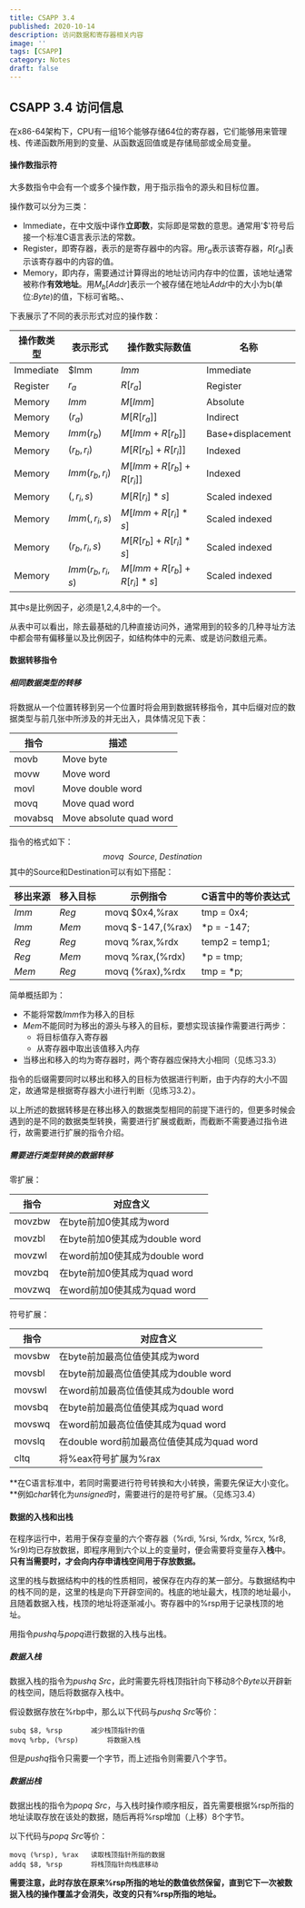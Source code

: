 ```yaml
---
title: CSAPP 3.4
published: 2020-10-14
description: 访问数据和寄存器相关内容
image: ''
tags: [CSAPP]
category: Notes
draft: false 
---
```




## CSAPP 3.4 访问信息

在x86-64架构下，CPU有一组16个能够存储64位的寄存器，它们能够用来管理栈、传递函数所用到的变量、从函数返回值或是存储局部或全局变量。



#### 操作数指示符

大多数指令中会有一个或多个操作数，用于指示指令的源头和目标位置。

操作数可以分为三类：

- Immediate，在中文版中译作**立即数**，实际即是常数的意思。通常用'$'符号后接一个标准C语言表示法的常数。
- Register，即寄存器，表示的是寄存器中的内容。用$r_a$表示该寄存器，$R[r_a]$表示该寄存器中的内容的值。
- Memory，即内存，需要通过计算得出的地址访问内存中的位置，该地址通常被称作**有效地址**。用$M_b[Addr]$表示一个被存储在地址$Addr$中的大小为b(单位:$Byte$)的值，下标可省略。、

下表展示了不同的表示形式对应的操作数：

| 操作数类型 | 表示形式         | 操作数实际数值           | 名称              |
| ---------- | ---------------- | ------------------------ | ----------------- |
| Immediate  | $Imm             | $Imm$                    | Immediate         |
| Register   | $r_a$            | $R[r_a]$                 | Register          |
| Memory     | $Imm$            | $M[Imm]$                 | Absolute          |
| Memory     | $(r_a)$          | $M[R[r_a]]$              | Indirect          |
| Memory     | $Imm(r_b)$       | $M[Imm+R[r_b]]$          | Base+displacement |
| Memory     | $(r_b,r_i)$      | $M[R[r_b]+R[r_i]]$       | Indexed           |
| Memory     | $Imm(r_b,r_i)$   | $M[Imm+R[r_b]+R[r_i]]$   | Indexed           |
| Memory     | $(,r_i,s)$       | $M[R[r_i]*s]$            | Scaled indexed    |
| Memory     | $Imm(,r_i,s)$    | $M[Imm+R[r_i]*s]$        | Scaled indexed    |
| Memory     | $(r_b,r_i,s)$    | $M[R[r_b]+R[r_i]*s]$     | Scaled indexed    |
| Memory     | $Imm(r_b,r_i,s)$ | $M[Imm+R[r_b]+R[r_i]*s]$ | Scaled indexed    |

其中$s$是比例因子，必须是1,2,4,8中的一个。

从表中可以看出，除去最基础的几种直接访问外，通常用到的较多的几种寻址方法中都会带有偏移量以及比例因子，如结构体中的元素、或是访问数组元素。



#### 数据转移指令

##### 相同数据类型的转移

将数据从一个位置转移到另一个位置时将会用到数据转移指令，其中后缀对应的数据类型与前几张中所涉及的并无出入，具体情况见下表：

| 指令    | 描述                    |
| ------- | ----------------------- |
| movb    | Move byte               |
| movw    | Move word               |
| movl    | Move double word        |
| movq    | Move quad word          |
| movabsq | Move absolute quad word |

指令的格式如下：
$$
movq~~Source,~Destination
$$
其中的Source和Destination可以有如下搭配：

| 移出来源 | 移入目标 | 示例指令          | C语言中的等价表达式 |
| -------- | -------- | ----------------- | ------------------- |
| $Imm$    | $Reg$    | movq $0x4,%rax    | tmp = 0x4;          |
| $Imm$    | $Mem$    | movq $-147,(%rax) | *p = -147;          |
| $Reg$    | $Reg$    | movq %rax,%rdx    | temp2 = temp1;      |
| $Reg$    | $Mem$    | movq %rax,(%rdx)  | *p = tmp;           |
| $Mem$    | $Reg$    | movq (%rax),%rdx  | tmp = *p;           |

简单概括即为：

- 不能将常数$Imm$作为移入的目标
- $Mem$不能同时为移出的源头与移入的目标，要想实现该操作需要进行两步：
  - 将目标值存入寄存器
  - 从寄存器中取出该值移入内存
- 当移出和移入的均为寄存器时，两个寄存器应保持大小相同（见练习3.3）



指令的后缀需要同时以移出和移入的目标为依据进行判断，由于内存的大小不固定，故通常是根据寄存器大小进行判断（见练习3.2）。

以上所述的数据转移是在移出移入的数据类型相同的前提下进行的，但更多时候会遇到的是不同的数据类型转换，需要进行扩展或截断，而截断不需要通过指令进行，故需要进行扩展的指令介绍。

##### 需要进行类型转换的数据转移

零扩展：

| 指令   | 对应含义                       |
| ------ | ------------------------------ |
| movzbw | 在byte前加0使其成为word        |
| movzbl | 在byte前加0使其成为double word |
| movzwl | 在word前加0使其成为double word |
| movzbq | 在byte前加0使其成为quad word   |
| movzwq | 在word前加0使其成为quad word   |

符号扩展：

| 指令   | 对应含义                                   |
| ------ | ------------------------------------------ |
| movsbw | 在byte前加最高位值使其成为word             |
| movsbl | 在byte前加最高位值使其成为double word      |
| movswl | 在word前加最高位值使其成为double word      |
| movsbq | 在byte前加最高位值使其成为quad word        |
| movswq | 在word前加最高位值使其成为quad word        |
| movslq | 在double word前加最高位值使其成为quad word |
| cltq   | 将%eax符号扩展为%rax                       |

**在C语言标准中，若同时需要进行符号转换和大小转换，需要先保证大小变化。**例如$char$转化为$unsigned$时，需要进行的是符号扩展。（见练习3.4）



#### 数据的入栈和出栈

在程序运行中，若用于保存变量的六个寄存器（%rdi, %rsi, %rdx, %rcx, %r8, %r9)均已存放数据，即程序用到六个以上的变量时，便会需要将变量存入**栈**中。**只有当需要时，才会向内存申请栈空间用于存放数据。**

这里的栈与数据结构中的栈的性质相同，被保存在内存的某一部分。与数据结构中的栈不同的是，这里的栈是向下开辟空间的。栈底的地址最大，栈顶的地址最小，且随着数据入栈，栈顶的地址将逐渐减小。寄存器中的%rsp用于记录栈顶的地址。

用指令$pushq$与$popq$进行数据的入栈与出栈。

##### 数据入栈

数据入栈的指令为$pushq~Src$，此时需要先将栈顶指针向下移动8个$Byte$以开辟新的栈空间，随后将数据存入栈中。

假设数据存放在%rbp中，那么以下代码与$pushq~Src$等价：

```
subq $8, %rsp		减少栈顶指针的值
movq %rbp, (%rsp)		将数据入栈
```

但是$pushq$指令只需要一个字节，而上述指令则需要八个字节。

##### 数据出栈

数据出栈的指令为$popq~Src$，与入栈时操作顺序相反，首先需要根据%rsp所指的地址读取存放在该处的数据，随后再将%rsp增加（上移）8个字节。

以下代码与$popq~Src$等价：

```
movq (%rsp), %rax	读取栈顶指针所指的数据
addq $8, %rsp		将栈顶指针向栈底移动
```

**需要注意，此时存放在原来%rsp所指的地址的数值依然保留，直到它下一次被数据入栈的操作覆盖才会消失，改变的只有%rsp所指的地址。**

